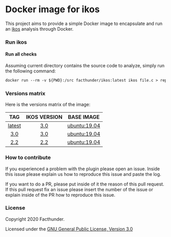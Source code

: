 # Docker image for ikos

This project aims to provide a simple Docker image to encapsulate and run an [ikos](https://github.com/NASA-SW-VnV/ikos) analysis through Docker.

### Run ikos

#### Run all checks
Assuming current directory contains the source code to analyze, simply run the following command:
```Dockerfile
docker run --rm -v ${PWD}:/src facthunder/ikos:latest ikos file.c > report.txt
```

### Versions matrix
Here is the versions matrix of the image:

|                          TAG                           |                       IKOS VERSION                       |                        BASE IMAGE                      |
|:------------------------------------------------------:|:------------------------------------------------------------:|:------------------------------------------------------:|
|   [latest](https://hub.docker.com/r/facthunder/ikos)   | [3.0](https://github.com/NASA-SW-VnV/ikos/releases/tag/v3.0) | [ubuntu:19.04](https://hub.docker.com/_/ubuntu) |
|    [3.0](https://hub.docker.com/r/facthunder/ikos)     | [3.0](https://github.com/NASA-SW-VnV/ikos/releases/tag/v3.0) | [ubuntu:19.04](https://hub.docker.com/_/ubuntu) |
|    [2.2](https://hub.docker.com/r/facthunder/ikos)     | [2.2](https://github.com/NASA-SW-VnV/ikos/releases/tag/v2.2) | [ubuntu:19.04](https://hub.docker.com/_/ubuntu) |


### How to contribute
If you experienced a problem with the plugin please open an issue. Inside this issue please explain us how to reproduce this issue and paste the log.

If you want to do a PR, please put inside of it the reason of this pull request. If this pull request fix an issue please insert the number of the issue or explain inside of the PR how to reproduce this issue.

### License
Copyright 2020 Facthunder.

Licensed under the [GNU General Public License, Version 3.0](https://www.gnu.org/licenses/gpl.txt)
